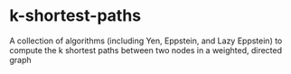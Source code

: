 # k-shortest-paths
A collection of algorithms (including Yen, Eppstein, and Lazy Eppstein) to compute the k shortest paths between two nodes in a weighted, directed graph
